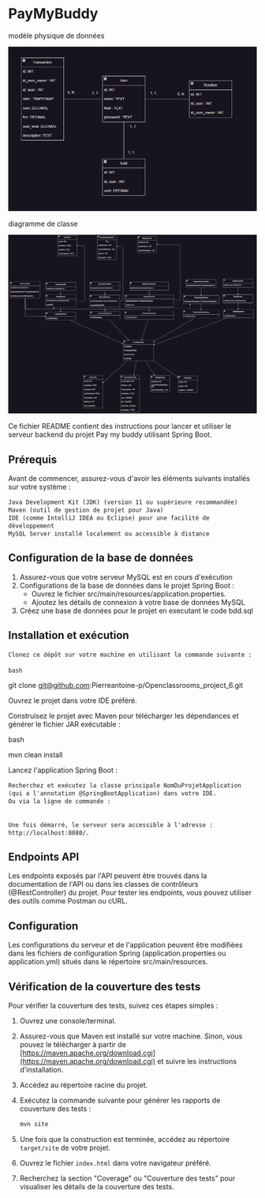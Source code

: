 # PayMyBuddy
<p>modèle physique de données </p>
<img src="https://github.com/Pierreantoine-p/Openclassrooms_project_6/blob/develop/src/main/resources/Structure/StructureBdd.png"/>

<p>diagramme de classe</p>
<img src ="https://github.com/Pierreantoine-p/Openclassrooms_project_6/blob/develop/src/main/resources/Structure/ModeleDeClasse.png"/>

Ce fichier README contient des instructions pour lancer et utiliser le serveur backend du projet Pay my buddy utilisant Spring Boot.

<h2>Prérequis</h2>

Avant de commencer, assurez-vous d'avoir les éléments suivants installés sur votre système :

    Java Development Kit (JDK) (version 11 ou supérieure recommandée)
    Maven (outil de gestion de projet pour Java)
    IDE (comme IntelliJ IDEA ou Eclipse) pour une facilité de développement
    MySQL Server installé localement ou accessible à distance

<h2>Configuration de la base de données</h2>

1. Assurez-vous que votre serveur MySQL est en cours d'exécution
2. Configurations de la base de données dans le projet Spring Boot :
   - Ouvrez le fichier src/main/resources/application.properties.
   - Ajoutez les détails de connexion à votre base de données MySQL 
4. Créez une base de données pour le projet en executant le code bdd.sql

<h2>Installation et exécution</h2>

    Clonez ce dépôt sur votre machine en utilisant la commande suivante :

    bash

git clone git@github.com:Pierreantoine-p/Openclassrooms_project_6.git

Ouvrez le projet dans votre IDE préféré.

Construisez le projet avec Maven pour télécharger les dépendances et générer le fichier JAR exécutable :

bash

mvn clean install

Lancez l'application Spring Boot :

    Recherchez et exécutez la classe principale NomDuProjetApplication (qui a l'annotation @SpringBootApplication) dans votre IDE.
    Ou via la ligne de commande :


    Une fois démarré, le serveur sera accessible à l'adresse : http://localhost:8080/.
    
<h2>Endpoints API</h2>

Les endpoints exposés par l'API peuvent être trouvés dans la documentation de l'API ou dans les classes de contrôleurs (@RestController) du projet. Pour tester les endpoints, vous pouvez utiliser des outils comme Postman ou cURL.

<h2>Configuration</h2>

Les configurations du serveur et de l'application peuvent être modifiées dans les fichiers de configuration Spring (application.properties ou application.yml) situés dans le répertoire src/main/resources.

<h2>Vérification de la couverture des tests</h2>

Pour vérifier la couverture des tests, suivez ces étapes simples :

1. Ouvrez une console/terminal.

2. Assurez-vous que Maven est installé sur votre machine. Sinon, vous pouvez le télécharger à partir de [https://maven.apache.org/download.cgi](https://maven.apache.org/download.cgi) et suivre les instructions d'installation.

3. Accédez au répertoire racine du projet.

4. Exécutez la commande suivante pour générer les rapports de couverture des tests :
    ```bash
    mvn site
    ```

5. Une fois que la construction est terminée, accédez au répertoire `target/site` de votre projet.

6. Ouvrez le fichier `index.html` dans votre navigateur préféré.

7. Recherchez la section "Coverage" ou "Couverture des tests" pour visualiser les détails de la couverture des tests.

